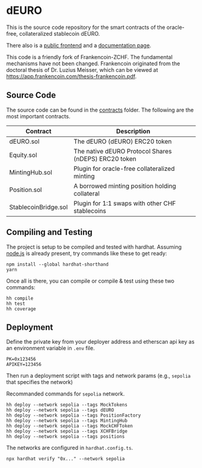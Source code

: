 # dEURO

This is the source code repository for the smart contracts of the oracle-free, collateralized stablecoin dEURO.

There also is a [public frontend](https://d-euro.io) and a [documentation page](https://docs.d-euro.io/positions/open).

This code is a friendly fork of Frankencoin-ZCHF. The fundamental mechanisms have not been changed. Frankencoin originated from the doctoral thesis of Dr. Luzius Meisser, which can be viewed at https://app.frankencoin.com/thesis-frankencoin.pdf.

## Source Code

The source code can be found in the [contracts](contracts) folder. The following are the most important contracts.

| Contract             | Description                                            |
| -------------------- | -----------------------------------------------        |
| dEURO.sol            | The dEURO (dEURO) ERC20 token                          |
| Equity.sol           | The native dEURO Protocol Shares (nDEPS) ERC20 token   |
| MintingHub.sol       | Plugin for oracle-free collateralized minting          |
| Position.sol         | A borrowed minting position holding collateral         |
| StablecoinBridge.sol | Plugin for 1:1 swaps with other CHF stablecoins        |

## Compiling and Testing

The project is setup to be compiled and tested with hardhat. Assuming [node.js](https://heynode.com/tutorial/install-nodejs-locally-nvm/) is already present, try commands like these to get ready:

```shell
npm install --global hardhat-shorthand
yarn
```

Once all is there, you can compile or compile & test using these two commands:

```shell
hh compile
hh test
hh coverage
```

## Deployment

Define the private key from your deployer address and etherscan api key as an environment variable in `.env` file.

```shell
PK=0x123456
APIKEY=123456
```

Then run a deployment script with tags and network params (e.g., `sepolia` that specifies the network)

Recommanded commands for `sepolia` network.

```shell
hh deploy --network sepolia --tags MockTokens
hh deploy --network sepolia --tags dEURO
hh deploy --network sepolia --tags PositionFactory
hh deploy --network sepolia --tags MintingHub
hh deploy --network sepolia --tags MockCHFToken
hh deploy --network sepolia --tags XCHFBridge
hh deploy --network sepolia --tags positions
```

The networks are configured in `hardhat.config.ts`.

`npx hardhat verify "0x..." --network sepolia`
